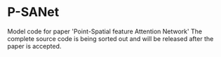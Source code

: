 # P-SANet
Model code for paper 'Point-Spatial feature Attention Network'
The complete source code is being sorted out and will be released after the paper is accepted.
